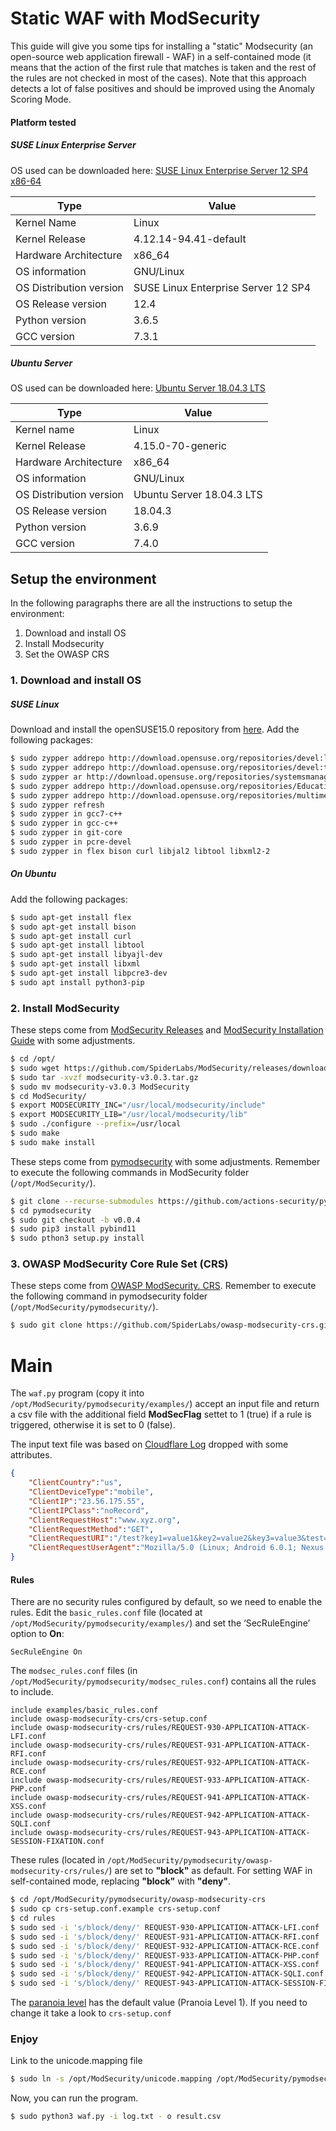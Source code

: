 Static WAF with ModSecurity
==========================
This guide will give you some tips for installing a "static" Modsecurity (an open-source web application firewall - WAF) in a self-contained mode (it means that  the action of the first rule that matches is taken and the rest of the rules are not checked in most of the cases). Note that this approach detects a lot of false positives and should be improved using the Anomaly Scoring Mode.
#### Platform tested
##### SUSE Linux Enterprise Server
OS used can be downloaded here: [SUSE Linux Enterprise Server 12 SP4 x86-64](https://www.suse.com/products/server/downloadab/gykG3yRL7Tk~/?event_id=GSDGNtria34126&event_name=Eval:+SLES+12+SP4+x86-64&icid=GSDGNtria34127&icname=Eval:+SLES+12+SP4+x86-64+Nuture&build=gykG3yRL7Tk~)

Type | Value
---|---
Kernel Name   |  Linux 
Kernel Release|  4.12.14-94.41-default 
Hardware Architecture |  x86_64
OS information |  GNU/Linux 
OS Distribution version| SUSE Linux Enterprise Server 12 SP4
OS Release version | 12.4 
Python version | 3.6.5
GCC version | 7.3.1

##### Ubuntu Server
OS used can be downloaded here: [Ubuntu Server 18.04.3 LTS](https://ubuntu.com/download/server)

Type | Value
---|---
Kernel name | Linux
Kernel Release | 4.15.0-70-generic
Hardware Architecture | x86_64
OS information | GNU/Linux
OS Distribution version | Ubuntu Server 18.04.3 LTS
OS Release version | 18.04.3
Python version | 3.6.9
GCC version | 7.4.0

## Setup the environment
In the following paragraphs there are all the instructions to setup the environment:
1. Download and install OS
2. Install Modsecurity
3. Set the OWASP CRS
### 1. Download and install OS
##### SUSE Linux
Download and install the openSUSE15.0 repository from [here](https://software.opensuse.org/download/package?package=python3&project=openSUSE%3ALeap%3A15.0). 
Add the following packages:
```sh
$ sudo zypper addrepo http://download.opensuse.org/repositories/devel:libraries:c_c++/SLE_12_SP1/devel:libraries:c_c++.repo
$ sudo zypper addrepo http://download.opensuse.org/repositories/devel:tools:building/SLE_12_SP1/devel:tools:building.repo
$ sudo zypper ar http://download.opensuse.org/repositories/systemsmanagement/SLE_12_SP2/systemsmanagement.repo
$ sudo zypper addrepo http://download.opensuse.org/repositories/Education/SLE_12/Education.repo
$ sudo zypper addrepo http://download.opensuse.org/repositories/multimedia:libs/SLE_12_SP2/multimedia:libs.repo
$ sudo zypper refresh
$ sudo zypper in gcc7-c++ 
$ sudo zypper in gcc-c++ 
$ sudo zypper in git-core
$ sudo zypper in pcre-devel
$ sudo zypper in flex bison curl libjal2 libtool libxml2-2
```
##### On Ubuntu
Add the following packages:
```sh
$ sudo apt-get install flex
$ sudo apt-get install bison
$ sudo apt-get install curl
$ sudo apt-get install libtool
$ sudo apt-get install libyajl-dev
$ sudo apt-get install libxml
$ sudo apt-get install libpcre3-dev
$ sudo apt install python3-pip
```
### 2. Install ModSecurity
These steps come from [ModSecurity Releases](https://github.com/SpiderLabs/ModSecurity/releases) and [ModSecurity Installation Guide](https://github.com/SpiderLabs/ModSecurity/wiki) with some adjustments.

``` sh
$ cd /opt/
$ sudo wget https://github.com/SpiderLabs/ModSecurity/releases/download/v3.0.3/modsecurity-v3.0.3.tar.gz
$ sudo tar -xvzf modsecurity-v3.0.3.tar.gz
$ sudo mv modsecurity-v3.0.3 ModSecurity
$ cd ModSecurity/
$ export MODSECURITY_INC="/usr/local/modsecurity/include"
$ export MODSECURITY_LIB="/usr/local/modsecurity/lib"
$ sudo ./configure --prefix=/usr/local
$ sudo make
$ sudo make install
```

These steps come from [pymodsecurity](https://github.com/actions-security/pymodsecurity) with some adjustments. Remember to execute the following commands in ModSecurity folder (`/opt/ModSecurity/`).

```sh
$ git clone --recurse-submodules https://github.com/actions-security/pymodsecurity.git
$ cd pymodsecurity
$ sudo git checkout -b v0.0.4
$ sudo pip3 install pybind11
$ sudo pthon3 setup.py install
```

### 3. OWASP ModSecurity Core Rule Set (CRS)

These steps come from [OWASP ModSecurity. CRS](https://modsecurity.org/crs/#:~:targetText=The%20OWASP%20ModSecurity%20Core%20Rule,a%20minimum%20of%20false%20alerts.). Remember to execute the following command in pymodsecurity folder (`/opt/ModSecurity/pymodsecurity/`).
```sh
$ sudo git clone https://github.com/SpiderLabs/owasp-modsecurity-crs.git
```
# Main 
The `waf.py` program (copy it into `/opt/ModSecurity/pymodsecurity/examples/`) accept an input file and return a csv file with the additional field **ModSecFlag** settet to 1 (true) if a rule is triggered, otherwise it is set to 0 (false).

The input text file was based on [Cloudflare Log](https://developers.cloudflare.com/logs/about/) dropped with some attributes.
```json
{
    "ClientCountry":"us",
    "ClientDeviceType":"mobile",
    "ClientIP":"23.56.175.55",
    "ClientIPClass":"noRecord",
    "ClientRequestHost":"www.xyz.org",
    "ClientRequestMethod":"GET",
    "ClientRequestURI":"/test?key1=value1&key2=value2&key3=value3&test=args&test=test",
    "ClientRequestUserAgent":"Mozilla/5.0 (Linux; Android 6.0.1; Nexus 5X Build/MMB29P) AppleWebKit/537.36 (KHTML, like Gecko) Chrome/41.0.2272.96 Mobile Safari/537.36 (compatible; Googlebot/2.1; +http://www.google.com/bot.html)"
}
```
#### Rules
There are no security rules configured by default, so we need to enable the rules. Edit the `basic_rules.conf` file (located at `/opt/ModSecurity/pymodsecurity/examples/`)  and set the ‘SecRuleEngine’ option to **On**:
```
SecRuleEngine On
```
The `modsec_rules.conf` files (in `/opt/ModSecurity/pymodsecurity/modsec_rules.conf`) contains all the rules to include.
```
include examples/basic_rules.conf
include owasp-modsecurity-crs/crs-setup.conf
include owasp-modsecurity-crs/rules/REQUEST-930-APPLICATION-ATTACK-LFI.conf
include owasp-modsecurity-crs/rules/REQUEST-931-APPLICATION-ATTACK-RFI.conf
include owasp-modsecurity-crs/rules/REQUEST-932-APPLICATION-ATTACK-RCE.conf
include owasp-modsecurity-crs/rules/REQUEST-933-APPLICATION-ATTACK-PHP.conf
include owasp-modsecurity-crs/rules/REQUEST-941-APPLICATION-ATTACK-XSS.conf
include owasp-modsecurity-crs/rules/REQUEST-942-APPLICATION-ATTACK-SQLI.conf
include owasp-modsecurity-crs/rules/REQUEST-943-APPLICATION-ATTACK-SESSION-FIXATION.conf
```

These rules (located in `/opt/ModSecurity/pymodsecurity/owasp-modsecurity-crs/rules/`) are set to **"block"** as default. For setting WAF in self-contained mode, replacing **"block"** with **"deny"**.

```sh
$ cd /opt/ModSecurity/pymodsecurity/owasp-modsecurity-crs
$ sudo cp crs-setup.conf.example crs-setup.conf
$ cd rules
$ sudo sed -i 's/block/deny/' REQUEST-930-APPLICATION-ATTACK-LFI.conf
$ sudo sed -i 's/block/deny/' REQUEST-931-APPLICATION-ATTACK-RFI.conf
$ sudo sed -i 's/block/deny/' REQUEST-932-APPLICATION-ATTACK-RCE.conf
$ sudo sed -i 's/block/deny/' REQUEST-933-APPLICATION-ATTACK-PHP.conf
$ sudo sed -i 's/block/deny/' REQUEST-941-APPLICATION-ATTACK-XSS.conf
$ sudo sed -i 's/block/deny/' REQUEST-942-APPLICATION-ATTACK-SQLI.conf
$ sudo sed -i 's/block/deny/' REQUEST-943-APPLICATION-ATTACK-SESSION-FIXATION.conf
```

The [paranoia level](https://coreruleset.org/faq/) has the default value (Pranoia Level 1). If you need to change it take a look to `crs-setup.conf`

### Enjoy
Link to the unicode.mapping file
```sh
$ sudo ln -s /opt/ModSecurity/unicode.mapping /opt/ModSecurity/pymodsecurity/examples/
```
Now, you can run the program.
```sh
$ sudo python3 waf.py -i log.txt - o result.csv
```
